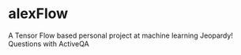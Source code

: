 # alexFlow
A Tensor Flow based personal project at machine learning Jeopardy! Questions with ActiveQA
